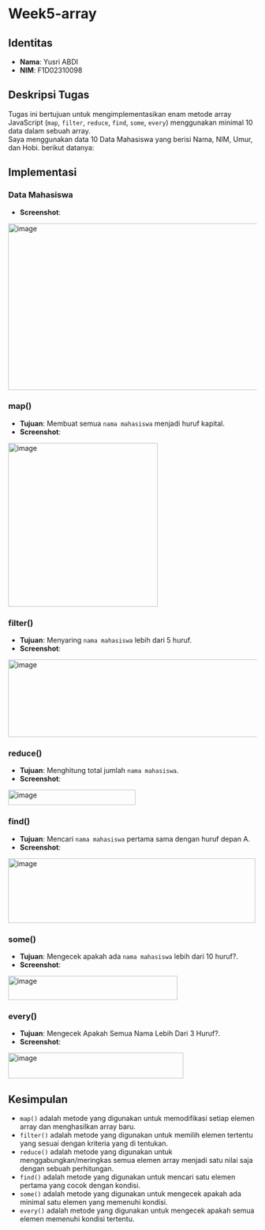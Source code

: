 # Week5-array
## Identitas
- **Nama**: Yusri ABDI
- **NIM**: F1D02310098

## Deskripsi Tugas
Tugas ini bertujuan untuk mengimplementasikan enam metode array JavaScript (`map`, `filter`, `reduce`, `find`, `some`, `every`) menggunakan minimal 10 data dalam sebuah array.  
Saya menggunakan data 10 Data Mahasiswa yang berisi Nama, NIM, Umur, dan Hobi. berikut datanya:


## Implementasi
### Data Mahasiswa  
- **Screenshot**:
<img width="542" height="338" alt="image" src="https://github.com/user-attachments/assets/35ef9810-4ba6-4b11-a85f-e24acea1f424" />



### map()
- **Tujuan**: Membuat semua `nama mahasiswa` menjadi huruf kapital.  
- **Screenshot**:
<img width="303" height="332" alt="image" src="https://github.com/user-attachments/assets/ae611fec-bf0c-4ea7-bb96-9e08ae4a0c02" />



### filter()
- **Tujuan**: Menyaring `nama mahasiswa` lebih dari 5 huruf.  
- **Screenshot**:
<img width="541" height="157" alt="image" src="https://github.com/user-attachments/assets/d31dce9d-d812-4cfc-b37f-8d06b32929e5" />



### reduce()
- **Tujuan**: Menghitung total jumlah `nama mahasiswa`.  
- **Screenshot**:
<img width="258" height="31" alt="image" src="https://github.com/user-attachments/assets/11a44aec-09b9-4749-b8bf-f1eab32946a4" />



### find()
- **Tujuan**: Mencari `nama mahasiswa` pertama sama dengan huruf depan A.  
- **Screenshot**:
<img width="501" height="131" alt="image" src="https://github.com/user-attachments/assets/8778ac6f-f21a-474c-9e45-02dc3476fe56" />

 

### some()
- **Tujuan**: Mengecek apakah ada `nama mahasiswa` lebih dari 10 huruf?.
- **Screenshot**:
<img width="343" height="49" alt="image" src="https://github.com/user-attachments/assets/36478989-d420-4024-805a-d1abb91de5e7" />



### every()
- **Tujuan**: Mengecek Apakah Semua Nama Lebih Dari 3 Huruf?.  
- **Screenshot**:
<img width="355" height="52" alt="image" src="https://github.com/user-attachments/assets/48289cfb-d9ac-44e0-812a-241ac54fbbfd" />



## Kesimpulan
- `map()` adalah metode yang digunakan untuk memodifikasi setiap elemen array dan menghasilkan array baru.  
- `filter()` adalah metode yang digunakan untuk memilih elemen tertentu yang sesuai dengan kriteria yang di tentukan.  
- `reduce()` adalah metode yang digunakan untuk menggabungkan/meringkas semua elemen array menjadi satu nilai saja dengan sebuah perhitungan.  
- `find()` adalah metode yang digunakan untuk mencari satu elemen pertama yang cocok dengan kondisi.  
- `some()` adalah metode yang digunakan untuk mengecek apakah ada minimal satu elemen yang memenuhi kondisi.  
- `every()` adalah metode yang digunakan untuk mengecek apakah semua elemen memenuhi kondisi tertentu.
